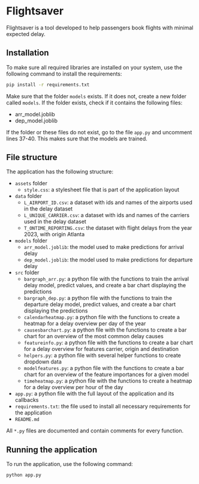 # Flightsaver

Flightsaver is a tool developed to help passengers book flights with minimal expected delay.

## Installation

To make sure all required libraries are installed on your system, use the following command to install the requirements:

```bash
pip install -r requirements.txt
```

Make sure that the folder `models` exists. If it does not, create a new folder called `models`.
If the folder exists, check if it contains the following files:
* arr_model.joblib
* dep_model.joblib

If the folder or these files do not exist, go to the file `app.py` and uncomment lines 37-40. This makes sure that the models are trained.

## File structure

The application has the following structure:
* `assets` folder
    * `style.css`: a stylesheet file that is part of the application layout
* `data` folder
    * `L_AIRPORT_ID.csv`: a dataset with ids and names of the airports used in the delay dataset
    * `L_UNIQUE_CARRIER.csv`: a dataset with ids and names of the carriers used in the delay dataset
    * `T_ONTIME_REPORTING.csv`: the dataset with flight delays from the year 2023, with origin Atlanta
* `models` folder
    * `arr_model.joblib`: the model used to make predictions for arrival delay
    * `dep_model.joblib`: the model used to make predictions for departure delay
* `src` folder
    * `bargraph_arr.py`: a python file with the functions to train the arrival delay model, predict values, and create a bar chart displaying the predictions
    * `bargraph_dep.py`: a python file with the functions to train the departure delay model, predict values, and create a bar chart displaying the predictions
    * `calendarheatmap.py`: a python file with the functions to create a heatmap for a delay overview per day of the year
    * `causesbarchart.py`: a python file with the functions to create a bar chart for an overview of the most common delay causes
    * `featureinfo.py`: a python file with the functions to create a bar chart for a delay overview for features carrier, origin and destination
    * `helpers.py`: a python file with several helper functions to create dropdown data
    * `modelfeatures.py`: a python file with the functions to create a bar chart for an overview of the feature importances for a given model
    * `timeheatmap.py`: a python file with the functions to create a heatmap for a delay overview per hour of the day
* `app.py`: a python file with the full layout of the application and its callbacks
* `requirements.txt`: the file used to install all necessary requirements for the application
* `README.md`

All `*.py` files are documented and contain comments for every function.

## Running the application

To run the application, use the following command:
```bash
python app.py
```